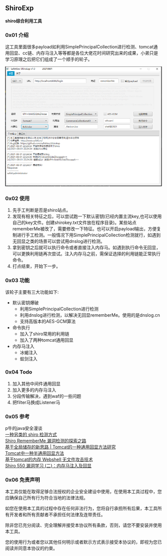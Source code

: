 ##  ShiroExp
**shiro综合利用工具**

### 0x01 介绍

这工具里面很多payload如利用SimplePrincipalCollection进行检测、tomcat通用回显、cc链、内存马注入等等都是各位大佬花时间研究出来的成果，小弟只是学习原理之后把它们组成了一个顺手的轮子。


![](img/img_1.png)

### 0x02 使用
1. 先手工判断是否是shiro站点。
2. 发现有相关特征之后，可以尝试跑一下默认密钥(已经内置主流key,也可以使用自己的key文件。创建shirokey.txt文件放在程序目录)。某些站点rememberMe被改了，需要修改一下特征。也可以开启payload输出，方便复制进行手工检测。一般情况下用SimplePrincipalCollection检测就行，如遇到无回显之类的场景可以尝试用dnslog进行检测。
3. 拿到密钥之后就可以执行命令或者直接注入内存马。如遇到执行命令无回显，可以更换利用链再次尝试。注入内存马之前，需保证选择的利用链能正常执行命令。
4. 打点结束，开始下一步。


### 0x03 功能
该轮子主要有三大功能如下:
- 默认密钥爆破
  - 利用SimplePrincipalCollection进行检测
  - 利用dnslog进行检测，以解决无回显rememberMe。使用的是dnslog.cn
  - 支持高版本的AES-GCM算法
- 命令执行
  - 加入了shiro常用的利用链
  - 加入了两种tomcat通用回显
- 内存马注入
  - 冰蝎注入
  - 蚁剑注入


### 0x04 Todo
1. 加入其他中间件通用回显
2. 加入更多的内存马注入
3. 分段传输解决，遇到waf的一些问题
4. 把filter马换成Listener马





### 0x05 参考
p牛的java安全漫谈  
[一种另类的 shiro 检测方式](https://mp.weixin.qq.com/s?__biz=MzIzOTE1ODczMg==&mid=2247485052&idx=1&sn=b007a722e233b45982b7a57c3788d47d&scene=21#wechat_redirect)  
[Shiro RememberMe 漏洞检测的探索之路](https://mp.weixin.qq.com/s/jV3B6IsPARRaxetZUht57w)  
[基于全局储存的新思路 | Tomcat的一种通用回显方法研究](https://mp.weixin.qq.com/s?__biz=MzIwNDA2NDk5OQ==&mid=2651374294&idx=3&sn=82d050ca7268bdb7bcf7ff7ff293d7b3)  
[Tomcat中一种半通用回显方法](https://xz.aliyun.com/t/7348#toc-0)  
[基于tomcat的内存 Webshell 无文件攻击技术](https://xz.aliyun.com/t/7388)  
[Shiro 550 漏洞学习 (二)：内存马注入及回显](http://wjlshare.com/archives/1545)
### 0x06 免责声明

本工具仅能在取得足够合法授权的企业安全建设中使用，在使用本工具过程中，您应确保自己所有行为符合当地的法律法规。

如您在使用本工具的过程中存在任何非法行为，您将自行承担所有后果，本工具所有开发者和所有贡献者不承担任何法律及连带责任。

除非您已充分阅读、完全理解并接受本协议所有条款，否则，请您不要安装并使用本工具。

您的使用行为或者您以其他任何明示或者默示方式表示接受本协议的，即视为您已阅读并同意本协议的约束。


